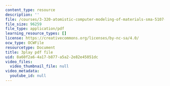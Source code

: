 ```yaml
---
content_type: resource
description: ''
file: /courses/3-320-atomistic-computer-modeling-of-materials-sma-5107-spring-2005/8a60f2a64a17b877a5a22e82e45051dc_zyId5iqW6Ig.pdf
file_size: 96259
file_type: application/pdf
learning_resource_types: []
license: https://creativecommons.org/licenses/by-nc-sa/4.0/
ocw_type: OCWFile
resourcetype: Document
title: 3play pdf file
uid: 8a60f2a6-4a17-b877-a5a2-2e82e45051dc
video_files:
  video_thumbnail_file: null
video_metadata:
  youtube_id: null
---
```

